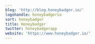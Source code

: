```yaml
---
blog: 'http://blog.honeybadger.io/'
logohandle: honeybadgerio
sort: honeybadger
title: Honeybadger
twitter: honeybadgerapp
website: 'https://www.honeybadger.io/'
---
```

